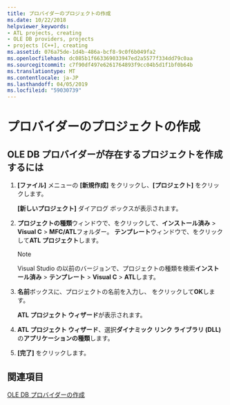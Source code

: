 ```yaml
---
title: プロバイダーのプロジェクトの作成
ms.date: 10/22/2018
helpviewer_keywords:
- ATL projects, creating
- OLE DB providers, projects
- projects [C++], creating
ms.assetid: 076a75de-1d4b-486a-bcf8-9c0f6b049fa2
ms.openlocfilehash: dc085b1f663369033947ed2a5577f334dd79c0aa
ms.sourcegitcommit: c7f90df497e6261764893f9cc04b5d1f1bf0b64b
ms.translationtype: MT
ms.contentlocale: ja-JP
ms.lasthandoff: 04/05/2019
ms.locfileid: "59030739"
---
```

# <a name="creating-a-project-for-the-provider"></a>プロバイダーのプロジェクトの作成

## <a name="to-create-a-project-in-which-the-ole-db-provider-will-reside"></a>OLE DB プロバイダーが存在するプロジェクトを作成するには

1. **[ファイル]** メニューの **[新規作成]** をクリックし、**[プロジェクト]** をクリックします。

   **[新しいプロジェクト]** ダイアログ ボックスが表示されます。

1. **プロジェクトの種類**ウィンドウで、をクリックして、**インストール済み** > **Visual C** > **MFC/ATL**フォルダー。 **テンプレート**ウィンドウで、をクリックして**ATL プロジェクト**します。

    > [!NOTE]
    > Visual Studio の以前のバージョンで、プロジェクトの種類を検索**インストール済み** > **テンプレート** > **Visual C**  > **ATL**します。

1. **名前**ボックスに、プロジェクトの名前を入力し、 をクリックして**OK**します。

   **ATL プロジェクト ウィザード**が表示されます。

1. **ATL プロジェクト ウィザード**、選択**ダイナミック リンク ライブラリ (DLL)** の**アプリケーションの種類**します。

1. **[完了]** をクリックします。

## <a name="see-also"></a>関連項目

[OLE DB プロバイダーの作成](../../data/oledb/creating-an-ole-db-provider.md)